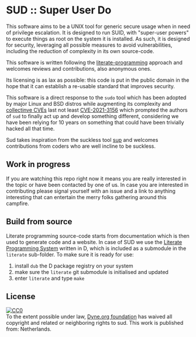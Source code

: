 # SUD :: Super User Do

This software aims to be a UNIX tool for generic secure usage when in
need of privilege escalation. It is designed to run SUID, with
"super-user powers" to execute things as root on the system it is
installed. As such, it is designed for security, leveraging all
possible measures to avoid vulnerabilities, including the reduction of
complexity in its own source-code.

This software is written following the
[literate-programming](https://en.wikipedia.org/wiki/Literate_programming)
approach and welcomes reviews and contributions, also anonymous ones.

Its licensing is as lax as possible: this code is put in the public
domain in the hope that it can establish a re-usable standard that
improves security.

This software is a direct response to the `sudo` tool which has been
adopted by major Linux and BSD distros while augmenting its complexity
and [collectinve
CVEs](https://cve.mitre.org/cgi-bin/cvekey.cgi?keyword=sudo) last not
least
[CVE-2021-3156](https://cve.mitre.org/cgi-bin/cvename.cgi?name=CVE-2021-3156)
which prompted the authors of `sud` to finally act up and develop
something different, considering we have been relying for 10 years on
something that could have been trivially hacked all that time.

Sud takes inspiration from the suckless tool
[sup](https://sup.dyne.org) and welcomes contributions from coders who
are well incline to be suckless.

## Work in progress

If you are watching this repo right now it means you are really
interested in the topic or have been contacted by one of us. In case
you are interested in contributing please signal yourself with an
issue and a link to anything interesting that can entertain the merry
folks gathering around this campfire.

## Build from source

Literate programming source-code starts from documentation which is
then used to generate code and a website. In case of SUD we use the
[Literate Programming System](https://github.com/zyedidia/Literate)
written in D, which is included as a submodule in the `literate`
sub-folder. To make sure it is ready for use:

1. install `dub` the D package registry on your system
2. make sure the `literate` git submodule is initialised and updated
3. enter `literate` and type `make`

## License

<p xmlns:dct="http://purl.org/dc/terms/" xmlns:vcard="http://www.w3.org/2001/vcard-rdf/3.0#">
  <a rel="license"
     href="http://creativecommons.org/publicdomain/zero/1.0/">
    <img src="http://i.creativecommons.org/p/zero/1.0/88x31.png" style="border-style: none;" alt="CC0" />
  </a>
  <br />
  To the extent possible under law,
  <a rel="dct:publisher"
     href="https://dyne.org">
    <span property="dct:title">Dyne.org foundation</span></a>
  has waived all copyright and related or neighboring rights to
  <span property="dct:title">sud</span>.
This work is published from:
<span property="vcard:Country" datatype="dct:ISO3166"
      content="NL" about="https://dyne.org">
  Netherlands</span>.
</p>
